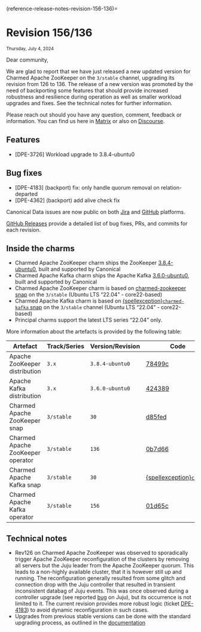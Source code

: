 (reference-release-notes-revision-156-136)=
# Revision 156/136
<sub>Thursday, July 4, 2024</sub>

Dear community,

We are glad to report that we have just released a new updated version for Charmed Apache ZooKeeper on the `3/stable` channel, upgrading its revision from 126 to 136. 
The release of a new version was promoted by the need of backporting some features that 
should provide increased robustness and resilience during operation as well as smaller workload upgrades and fixes. See the technical notes for further information.

Please reach out should you have any question, comment, feedback or information. You can find us here in [Matrix](https://matrix.to/#/#charmhub-data-platform:ubuntu.com) or also on [Discourse](https://discourse.charmhub.io/).

## Features

* [DPE-3726] Workload upgrade to 3.8.4-ubuntu0

## Bug fixes

* [DPE-4183] (backport) fix: only handle quorum removal on relation-departed
* [DPE-4362] (backport) add alive check fix

Canonical Data issues are now public on both [Jira](https://warthogs.atlassian.net/jira/software/c/projects/DPE/issues/) 
and [GitHub](https://github.com/canonical/kafka-operator/issues) platforms.

[GitHub Releases](https://github.com/canonical/kafka-operator/releases) provide a detailed list of bug fixes, PRs, and commits for each revision.

## Inside the charms

* Charmed Apache ZooKeeper charm ships the ZooKeeper [3.8.4-ubuntu0](https://launchpad.net/zookeeper-releases/3.x/3.8.4-ubuntu0), built and supported by Canonical
* Charmed Apache Kafka charm ships the Apache Kafka [3.6.0-ubuntu0](https://launchpad.net/kafka-releases/3.x/3.6.0-ubuntu0), built and supported by Canonical
* Charmed Apache ZooKeeper charm is based on [charmed-zookeeper snap](https://snapcraft.io/charmed-zookeeper) on the `3/stable` (Ubuntu LTS “22.04” - core22-based)
* Charmed Apache Kafka charm is based on [{spellexception}`charmed-kafka` snap](https://snapcraft.io/charmed-kafka) on the `3/stable` channel (Ubuntu LTS “22.04” - core22-based)
* Principal charms support the latest LTS series “22.04” only.

More information about the artefacts is provided by the following table:

| Artefact               | Track/Series | Version/Revision | Code                                                                                                                |
|------------------------|--------------|------------------|---------------------------------------------------------------------------------------------------------------------|
| Apache ZooKeeper distribution | `3.x`          | `3.8.4-ubuntu0`    | [78499c](https://git.launchpad.net/zookeeper-releases/tree/?h=lp-3.8.4&id=78499c9f4d4610f9fb963afdad1ffd1aab2a96b8) |
| Apache Kafka distribution     | `3.x`          | `3.6.0-ubuntu0`    | [424389](https://git.launchpad.net/kafka-releases/tree/?h=lp-3.6.0&id=424389bb8f230beaef4ccb94aca464b5d22ac310)     |
| Charmed Apache ZooKeeper snap | `3/stable`     | `30`               | [d85fed](https://github.com/canonical/charmed-zookeeper-snap/tree/d85fed4c2f83d99dbc028ff10c2e38915b6cdf04)         |        
| Charmed Apache ZooKeeper operator     | `3/stable`     | `136`              | [0b7d66](https://github.com/canonical/zookeeper-operator/tree/0b7d66170d80e23804032034119a419f174bb965)             | 
| Charmed Apache Kafka snap     | `3/stable`     | `30`               | [{spellexception}`c0ce27`](https://github.com/canonical/charmed-kafka-snap/tree/c0ce275f70f688e66f10f295456d2b5ff33d4f64)             |  
| Charmed Apache Kafka operator         | `3/stable`     | `156`              | [01d65c](https://github.com/canonical/kafka-operator/tree/01d65c3444b593d5f18d197a6514421afd3f2bc6)                 |   

## Technical notes

* Rev126 on Charmed Apache ZooKeeper was observed to sporadically trigger Apache ZooKeeper reconfiguration of the clusters by removing all servers but the Juju leader from the Apache ZooKeeper quorum. This leads to a 
  non-highly available cluster, that it is however still up and running. 
  The reconfiguration generally resulted from some glitch and connection drop with the Juju controller that resulted in transient inconsistent 
  databag of Juju events. This was once observed during a controller upgrade  (see reported [bug](https://bugs.launchpad.net/juju/+bug/2053055) on Juju), but its occurrence is not limited to it. 
  The current revision provides more robust logic (ticket [DPE-4183](https://warthogs.atlassian.net/browse/DPE-4183)) to avoid dynamic reconfiguration in such cases.  
* Upgrades from previous stable versions can be done with the standard upgrading process, as outlined in the [documentation](how-to-upgrade)
